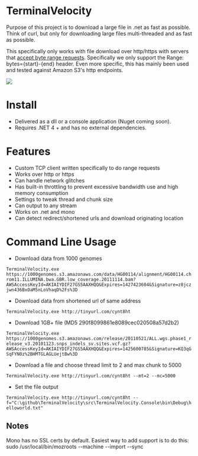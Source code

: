 TerminalVelocity
================

Purpose of this project is to download a large file in .net as fast as possible. Think of curl, but only for downloading large files multi-threaded and as fast as possible.

 This specifically only works with file download over http/https with servers that [accept byte range requests](http://www.w3.org/Protocols/rfc2616/rfc2616-sec14.html). Specifically we only support the Range: bytes={start}-{end} header.  Even more specific, this has mainly been used and tested against Amazon S3's http endpoints.

![](http://www.marerico.com/moviepictures/Terminal_Velocity.jpg)

# Install #

- Delivered as a dll or a console application (Nuget coming soon).  
- Requires .NET 4 + and has no external dependencies.

# Features #


- Custom TCP client written specifically to do range requests
- Works over http or https
- Can handle network glitches
- Has built-in throttling to prevent excessive bandwidth use and high memory consumption
- Settings to tweak thread and chunk size
- Can output to any stream
- Works on .net and mono
- Can detect redirect/shortened urls and download originating location

# Command Line Usage #

- Download data from 1000 genomes

`TerminalVelocity.exe https://1000genomes.s3.amazonaws.com/data/HG00114/alignment/HG00114.chrom11.ILLUMINA.bwa.GBR.low_coverage.20111114.bam?AWSAccessKeyId=AKIAIYDIF27GS5AAXHQQ&Expires=1427423604&Signature=z8jczjwn436BxOaM5nLoVhaqD%2Fs%3D`

- Download data from shortened url of same address

`TerminalVelocity.exe http://tinyurl.com/cynt8ht`


- Download 1GB+ file (MD5 290f8099861e8089cec020508a57d2b2)

`TerminalVelocity.exe https://1000genomes.s3.amazonaws.com/release/20110521/ALL.wgs.phase1_release_v3.20101123.snps_indels_sv.sites.vcf.gz?AWSAccessKeyId=AKIAIYDIF27GS5AAXHQQ&Expires=1425600785&Signature=KQ3qGSqFYN0z%2BHMTGLAGLUejtBw%3D`

- Download a file and choose thread limit to 2 and max chunk to 5000

`TerminalVelocity.exe http://tinyurl.com/cynt8ht --mt=2 --mc=5000`

- Set the file output

`TerminalVelocity.exe http://tinyurl.com/cynt8ht --f="C:\github\TerminalVelocity\src\TerminalVelocity.Console\bin\Debug\helloworld.txt" `

## Notes ##
Mono has no SSL certs by default.  Easiest way to add support is to do this:
sudo /usr/local/bin/mozroots --machine --import --sync







